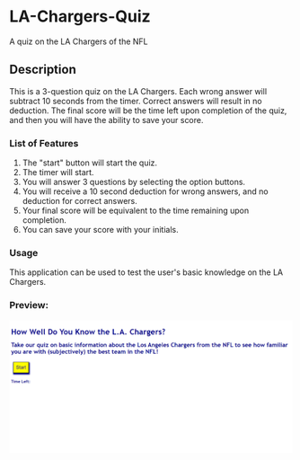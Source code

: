 # LA-Chargers-Quiz
A quiz on the LA Chargers of the NFL


## Description

This is a 3-question quiz on the LA Chargers. Each wrong answer will subtract 10 seconds from the timer. Correct answers will result in no deduction. The final score will be the time left upon completion of the quiz, and then you will have the ability to save your score.

### List of Features 

1. The "start" button will start the quiz.
2. The timer will start.
3. You will answer 3 questions by selecting the option buttons.  
4. You will receive a 10 second deduction for wrong answers, and no deduction for correct answers.
5. Your final score will be equivalent to the time remaining upon completion.
6. You can save your score with your initials. 

### Usage

This application can be used to test the user's basic knowledge on the LA Chargers.

### Preview:

<img src="./assets/images/Quiz.png" alt="Start screen for the LA Chargers Quiz">


